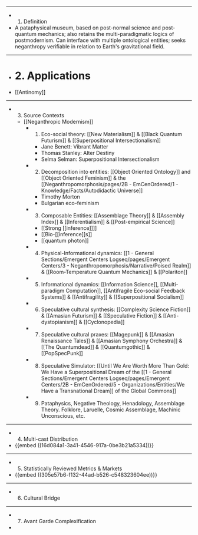 - ---
- 1. Definition
- A pataphysical museum, based on post-normal science and post-quantum mechanics; also retains the multi-paradigmatic logics of postmodernism. Can interface with multiple ontological entities; seeks neganthropy verifiable in relation to Earth's gravitational field.
- ---
- # 2. Applications
- [[Antinomy]]
- ---
- 3. Source Contexts
	- [[Neganthropic Modernism]]
		- 1. Eco-social theory: [[New Materialism]] & [[Black Quantum Futurism]] & [[Superpositional Intersectionalism]]
			- Jane Benett: Vibrant Matter
			- Thomas Stanley: Alter Destiny
			- Selma Selman: Superpositional Intersectionalism
		- 2. Decomposition into entities: [[Object Oriented Ontology]] and [[Object Oriented Feminism]] & the [[Neganthropomorphosis/pages/2B - EmCenOrdered/1 - Knowledge/Facts/Autodidactic Universe]]
			- Timothy Morton
			- Bulgarian eco-feminism
		- 3. Composable Entities: [[Assemblage Theory]] & [[Assembly Index]] & [[Inferentialism]] & [[Post-empirical Science]]
			- [[Strong [[inference]]]]
			- [[Bio-[[inference]]s]]
			- [[quantum photon]]
		- 4. Physical-Informational dynamics: [[1 - General Sections/Emergent Centers Logseq/pages/Emergent Centers/3 - Neganthropomorphosis/Narrative/Poised Realm]] & [[Room-Temperature Quantum Mechanics]] & [[Polariton]]
		- 5. Informational dynamics: [[Information Science]], [[Multi-paradigm Computation]], [[Antifragile Eco-social Feedback Systems]] & [[Antifragility]] & [[Superpositional Socialism]]
		- 6. Speculative cultural synthesis: [[Complexity Science Fiction]] & [[Amasian Futurism]] & [[Speculative Fiction]] & [[Anti-dystopianism]] & [[Cyclonopedia]]
		- 7. Speculative cultural praxes: [[Magepunk]] & [[Amasian Renaissance Tales]] & [[Amasian Symphony Orchestra]] & [[The Quantumdead]] & [[Quantumgothic]] & [[PopSpecPunk]]
		- 8. Speculative Simulator: [[Until We Are Worth More Than Gold: We Have a Superpositional Dream of the [[1 - General Sections/Emergent Centers Logseq/pages/Emergent Centers/2B - EmCenOrdered/5 - Organizations/Entities/We Have a Transnational Dream]] of the Global Commons]]
		- 9. Pataphysics, Negative Theology, Henadology, Assemblage Theory. Folklore, Laruelle, Cosmic Assemblage, Machinic Unconscious, etc.
- ---
- 4. Multi-cast Distribution
- {{embed  ((16d084a1-3a41-4546-917a-0be3b21a5334))}}
- ---
- 5. Statistically Reviewed Metrics & Markets
- {{embed  ((305e57b6-f132-44ad-b526-c548323604ee))}}
- ---
- 6. Cultural Bridge
- ---
- 7. Avant Garde Complexification
-